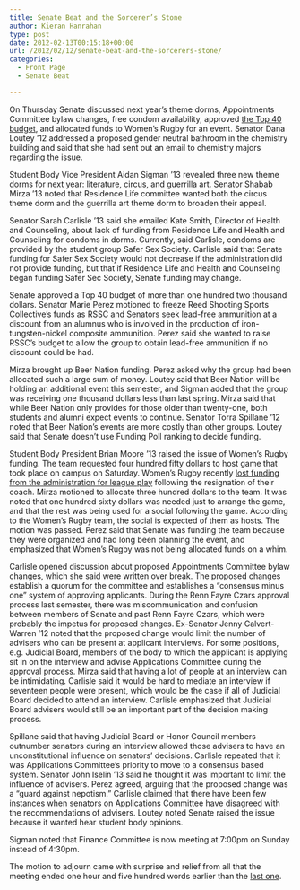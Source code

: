 ```yaml
---
title: Senate Beat and the Sorcerer’s Stone
author: Kieran Hanrahan
type: post
date: 2012-02-13T00:15:18+00:00
url: /2012/02/12/senate-beat-and-the-sorcerers-stone/
categories:
  - Front Page
  - Senate Beat

---
```

On Thursday Senate discussed next year’s theme dorms, Appointments Committee bylaw changes, free condom availability, approved [the Top 40 budget][1], and allocated funds to Women’s Rugby for an event. Senator Dana Loutey ’12 addressed a proposed gender neutral bathroom in the chemistry building and said that she had sent out an email to chemistry majors regarding the issue.

Student Body Vice President Aidan Sigman ’13 revealed three new theme dorms for next year: literature, circus, and guerrilla art. Senator Shabab Mirza ’13 noted that Residence Life committee wanted both the circus theme dorm and the guerrilla art theme dorm to broaden their appeal.

Senator Sarah Carlisle ’13 said she emailed Kate Smith, Director of Health and Counseling, about lack of funding from Residence Life and Health and Counseling for condoms in dorms. Currently, said Carlisle, condoms are provided by the student group Safer Sex Society. Carlisle said that Senate funding for Safer Sex Society would not decrease if the administration did not provide funding, but that if Residence Life and Health and Counseling began funding Safer Sec Society, Senate funding may change.

Senate approved a Top 40 budget of more than one hundred two thousand dollars. Senator Marie Perez motioned to freeze Reed Shooting Sports Collective’s funds as RSSC and Senators seek lead-free ammunition at a discount from an alumnus who is involved in the production of iron-tungsten-nickel composite ammunition. Perez said she wanted to raise RSSC’s budget to allow the group to obtain lead-free ammunition if no discount could be had.

Mirza brought up Beer Nation funding. Perez asked why the group had been allocated such a large sum of money. Loutey said that Beer Nation will be holding an additional event this semester, and Sigman added that the group was receiving one thousand dollars less than last spring. Mirza said that while Beer Nation only provides for those older than twenty-one, both students and alumni expect events to continue. Senator Torra Spillane ’12 noted that Beer Nation’s events are more costly than other groups. Loutey said that Senate doesn’t use Funding Poll ranking to decide funding.

Student Body President Brian Moore &#8217;13 raised the issue of Women’s Rugby funding. The team requested four hundred fifty dollars to host game that took place on campus on Saturday. Women’s Rugby recently [lost funding from the administration for league play][2] following the resignation of their coach. Mirza motioned to allocate three hundred dollars to the team. It was noted that one hundred sixty dollars was needed just to arrange the game, and that the rest was being used for a social following the game. According to the Women’s Rugby team, the social is expected of them as hosts. The motion was passed. Perez said that Senate was funding the team because they were organized and had long been planning the event, and emphasized that Women’s Rugby was not being allocated funds on a whim.

Carlisle opened discussion about proposed Appointments Committee bylaw changes, which she said were written over break. The proposed changes establish a quorum for the committee and establishes a “consensus minus one” system of approving applicants. During the Renn Fayre Czars approval process last semester, there was miscommunication and confusion between members of Senate and past Renn Fayre Czars, which were probably the impetus for proposed changes. Ex-Senator Jenny Calvert-Warren ’12 noted that the proposed change would limit the number of advisers who can be present at applicant interviews. For some positions, e.g. Judicial Board, members of the body to which the applicant is applying sit in on the interview and advise Applications Committee during the approval process. Mirza said that having a lot of people at an interview can be intimidating. Carlisle said it would be hard to mediate an interview if seventeen people were present, which would be the case if all of Judicial Board decided to attend an interview. Carlisle emphasized that Judicial Board advisers would still be an important part of the decision making process.

Spillane said that having Judicial Board or Honor Council members outnumber senators during an interview allowed those advisers to have an unconstitutional influence on senators’ decisions. Carlisle repeated that it was Applications Committee’s priority to move to a consensus based system. Senator John Iselin ’13 said he thought it was important to limit the influence of advisers. Perez agreed, arguing that the proposed change was a “guard against nepotism.” Carlisle claimed that there have been few instances when senators on Applications Committee have disagreed with the recommendations of advisers. Loutey noted Senate raised the issue because it wanted hear student body opinions.

Sigman noted that Finance Committee is now meeting at 7:00pm on Sunday instead of 4:30pm.

The motion to adjourn came with surprise and relief from all that the meeting ended one hour and five hundred words earlier than the [last one][3].

 [1]: http://www.reedquest.org/2012/02/top-40-spring-2012-budget/ "Top 40 Spring 2012 Budget"
 [2]: http://www.reedquest.org/2012/02/title-ix-investigation-as-womens-rugby-loses-coach-funding/ "Title IX Investigation as Women’s Rugby Loses Coach, Funding"
 [3]: http://www.reedquest.org/2012/02/senate-beat-or-the-whale/ "Senate Beat; or, The Whale"